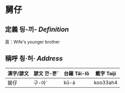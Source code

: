 # 舅仔
## 定義 딍-끼- _Definition_




英：Wife's younger brother

## 稱呼 칑·허· _Address_

漢字/諺文 | 諺文 깐-뿐ˆ | 台羅 Tâi-lô | 戴字 Taiji
--- | --- | --- | --- 
舅仔 | 구-아ˊ | kū-á | koo33ah4 
